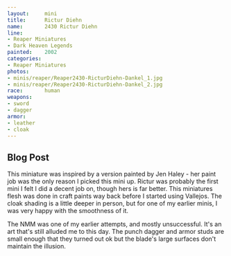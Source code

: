 ```yaml
---
layout:     mini
title:      Rictur Diehn
name:       2430 Rictur Diehn
line:       
- Reaper Miniatures
- Dark Heaven Legends
painted:    2002
categories:
- Reaper Miniatures
photos:
- minis/reaper/Reaper2430-RicturDiehn-Dankel_1.jpg
- minis/reaper/Reaper2430-RicturDiehn-Dankel_2.jpg
race:       human
weapons:    
- sword
- dagger
armor:      
- leather
- cloak
---
```


## Blog Post

This miniature was inspired by a version painted by Jen Haley - her paint job was the only reason I picked this mini up. Rictur was probably the first mini I felt I did a decent job on, though hers is far better. This miniatures flesh was done in craft paints way back before I started using Vallejos. The cloak shading is a little deeper in person, but for one of my earlier minis, I was very happy with the smoothness of it.

The NMM was one of my earlier attempts, and mostly unsuccessful.  It's an art that's still alluded me to this day.  The punch dagger and armor studs are small enough that they turned out ok but the blade's large surfaces don't maintain the illusion.